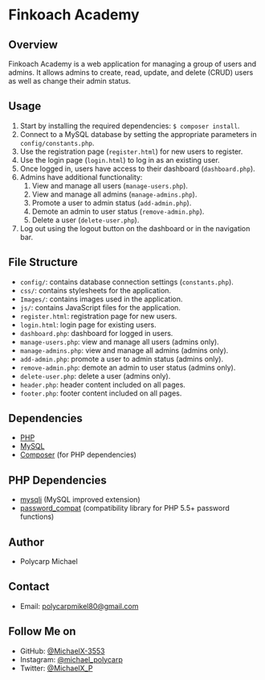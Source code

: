 # Finkoach Academy

## Overview

Finkoach Academy is a web application for managing a group of users and admins. It allows admins to create, read, update, and delete (CRUD) users as well as change their admin status.

## Usage

1. Start by installing the required dependencies: `$ composer install`.
2. Connect to a MySQL database by setting the appropriate parameters in `config/constants.php`.
3. Use the registration page (`register.html`) for new users to register.
4. Use the login page (`login.html`) to log in as an existing user.
5. Once logged in, users have access to their dashboard (`dashboard.php`).
6. Admins have additional functionality:
   1. View and manage all users (`manage-users.php`).
   2. View and manage all admins (`manage-admins.php`).
   3. Promote a user to admin status (`add-admin.php`).
   4. Demote an admin to user status (`remove-admin.php`).
   5. Delete a user (`delete-user.php`).
7. Log out using the logout button on the dashboard or in the navigation bar.

## File Structure

- `config/`: contains database connection settings (`constants.php`).
- `css/`: contains stylesheets for the application.
- `Images/`: contains images used in the application.
- `js/`: contains JavaScript files for the application.
- `register.html`: registration page for new users.
- `login.html`: login page for existing users.
- `dashboard.php`: dashboard for logged in users.
- `manage-users.php`: view and manage all users (admins only).
- `manage-admins.php`: view and manage all admins (admins only).
- `add-admin.php`: promote a user to admin status (admins only).
- `remove-admin.php`: demote an admin to user status (admins only).
- `delete-user.php`: delete a user (admins only).
- `header.php`: header content included on all pages.
- `footer.php`: footer content included on all pages.

## Dependencies

- [PHP](https://www.php.net/)
- [MySQL](https://www.mysql.com/)
- [Composer](https://getcomposer.org/) (for PHP dependencies)

## PHP Dependencies

- [mysqli](https://www.php.net/manual/en/book.mysqli.php) (MySQL improved extension)
- [password_compat](https://github.com/ircmaxell/password_compat) (compatibility library for PHP 5.5+ password functions)

## Author

- Polycarp Michael

## Contact

- Email: polycarpmikel80@gmail.com

## Follow Me on

- GitHub: [@MichaelX-3553](https://www.github.com/MichaelX-3553)
- Instagram: [@michael_polycarp](https://www.instagram.com/michael_polycarp/)
- Twitter: [@MichaelX_P](https://www.twitter.com/MichaelX_P)
